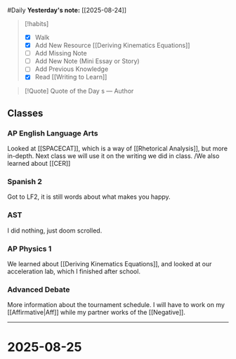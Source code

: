 #Daily
**Yesterday's note:** [[2025-08-24]]

> [!habits] 
>- [x] Walk 
>- [x] Add New Resource [[Deriving Kinematics Equations]]
> - [ ] Add Missing Note 
> - [ ] Add New Note (Mini Essay or Story) 
> - [ ] Add Previous Knowledge 
> - [x] Read [[Writing to Learn]]

> [!Quote]  Quote of the Day
> s
> — Author

## Classes 

### AP English Language Arts 
Looked at [[SPACECAT]], which is a way of [[Rhetorical Analysis]], but more in-depth. Next class we will use it on the writing we did in class. /We also learned about [[CER]]
### Spanish 2 
Got to LF2, it is still words about what makes you happy.
### AST
I did nothing, just doom scrolled. 
### AP Physics 1 
We learned about [[Deriving Kinematics Equations]], and looked at our acceleration lab, which I finished after school. 
### Advanced Debate 
More information about the tournament schedule. I will have to work on my [[Affirmative|Aff]] while my partner works of the [[Negative]].

<hr>

# 2025-08-25

